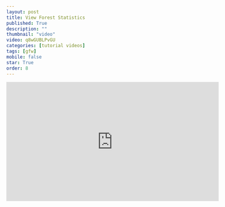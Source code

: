 ```yaml
---
layout: post
title: View Forest Statistics
published: True
description: ""
thumbnail: "video"
video: q8wGUBLPvGU
categories: [tutorial videos]
tags: [gfw]
mobile: false
star: True
order: 8
---
```



<div id="desktopContent" class="content">
  <div class="video">
    <iframe width="560" height="315" src="https://www.youtube.com/embed/q8wGUBLPvGU" frameborder="0" allowfullscreen></iframe>
  </div>
</div>

<div id="mobileContent" class="content">
</div>
